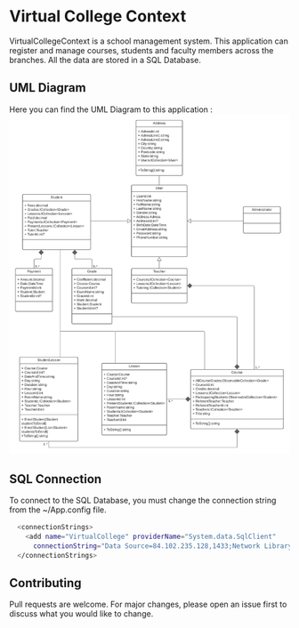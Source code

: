 # Virtual College Context

VirtualCollegeContext is a school management system. This application can register and manage courses, students and faculty members across the branches. All the data are stored in a SQL Database.

## UML Diagram
Here you can find the UML Diagram to this application :
![](DorsetOOP/UML%20Diagram%20VirtualCollegeContext.jpeg)

## SQL Connection

To connect to the SQL Database, you must change the connection string from the ~/App.config file.

```bash
  <connectionStrings>
    <add name="VirtualCollege" providerName="System.data.SqlClient"
      connectionString="Data Source=84.102.235.128,1433;Network Library=DBMSSOCN;Initial Catalog=VirtualCollege;User ID=AppLogin;Password=Password123;"/>
  </connectionStrings>
```

## Contributing
Pull requests are welcome. For major changes, please open an issue first to discuss what you would like to change.
